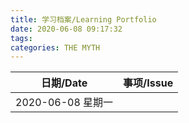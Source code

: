 ```yaml
---
title: 学习档案/Learning Portfolio
date: 2020-06-08 09:17:32
tags:
categories: THE MYTH
---
```


| 日期/Date | 事项/Issue |
| :----: | :----: |
| 2020-06-08 星期一 |  |







